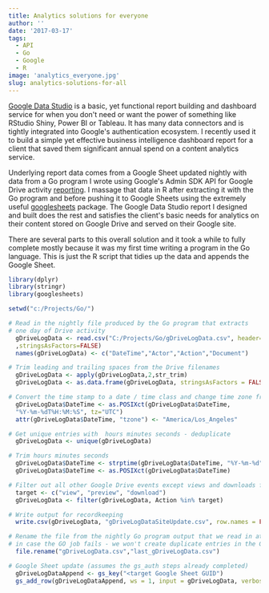 ```yaml
---
title: Analytics solutions for everyone
author: ''
date: '2017-03-17'
tags:
  - API
  - Go
  - Google
  - R
image: 'analytics_everyone.jpg'
slug: analytics-solutions-for-all
---
```

[Google Data Studio](https://www.google.com/analytics/data-studio/) is a basic, yet functional report building and dashboard service for when you don't need or want the power of something like RStudio Shiny, Power BI or Tableau.  It has many data connectors and is tightly integrated into Google's authentication ecosystem.   I recently used it to build a simple yet effective business intelligence dashboard report for a client that saved them significant annual spend on a content analytics service.   

Underlying report data comes from a Google Sheet updated nightly with data from a Go program I wrote using Google's Admin SDK API for Google Drive activity [reporting](https://developers.google.com/admin-sdk/reports/v1/guides/manage-audit-drive).  I massage that data in R after extracting it with the Go program and before pushing it to Google Sheets using the extremely useful [googlesheets](https://cran.r-project.org/web/packages/googlesheets/) package.  The Google Data Studio report I designed and built does the rest and satisfies the client's basic needs for analytics on their content stored on Google Drive and served on their Google site.

There are several parts to this overall solution and it took a while to fully complete mostly because it was my first time writing a program in the Go language.  This is just the R script that tidies up the data and appends the Google Sheet.  

```r
library(dplyr)
library(stringr)
library(googlesheets)

setwd("c:/Projects/Go/")

# Read in the nightly file produced by the Go program that extracts 
# one day of Drive activity
  gDriveLogData <- read.csv("C:/Projects/Go/gDriveLogData.csv", header=FALSE, sep=","
  ,stringsAsFactors=FALSE)
  names(gDriveLogData) <- c("DateTime","Actor","Action","Document")

# Trim leading and trailing spaces from the Drive filenames
  gDriveLogData <- apply(gDriveLogData,2,str_trim)
  gDriveLogData <- as.data.frame(gDriveLogData, stringsAsFactors = FALSE)

# Convert the time stamp to a date / time class and change time zone from UTC to PST
  gDriveLogData$DateTime <- as.POSIXct(gDriveLogData$DateTime,
  "%Y-%m-%dT%H:%M:%S", tz="UTC")
  attr(gDriveLogData$DateTime, "tzone") <- "America/Los_Angeles"

# Get unique entries with  hours minutes seconds - deduplicate
  gDriveLogData <- unique(gDriveLogData)

# Trim hours minutes seconds
  gDriveLogData$DateTime <- strptime(gDriveLogData$DateTime, "%Y-%m-%d")
  gDriveLogData$DateTime <- as.POSIXct(gDriveLogData$DateTime)

# Filter out all other Google Drive events except views and downloads for the report
  target <- c("view", "preview", "download")
  gDriveLogData <- filter(gDriveLogData, Action %in% target)

# Write output for recordkeeping
  write.csv(gDriveLogData, "gDriveLogDataSiteUpdate.csv", row.names = FALSE)

# Rename the file from the nightly Go program output that we read in at the start
# in case the GO job fails - we won't create duplicate entries in the Google sheet
  file.rename("gDriveLogData.csv","last_gDriveLogData.csv")

# Google Sheet update (assumes the gs_auth steps already completed)
  gDriveLogDataAppend <- gs_key("<target Google Sheet GUID")
  gs_add_row(gDriveLogDataAppend, ws = 1, input = gDriveLogData, verbose = FALSE)
```

